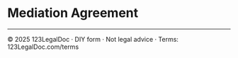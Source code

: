 # Mediation Agreement

---

© 2025 123LegalDoc · DIY form · Not legal advice · Terms: 123LegalDoc.com/terms
